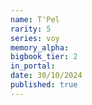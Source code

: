 ```yaml
---
name: T'Pel
rarity: 5
series: voy
memory_alpha:
bigbook_tier: 2
in_portal:
date: 30/10/2024
published: true
---
```



